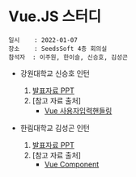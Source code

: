# Vue.JS 스터디
    일시    : 2022-01-07  
    장소    : SeedsSoft 4층 회의실  
    참석자  : 이주원, 한이슬, 신승호, 김성곤  
  
* 강원대학교 신승호 인턴  
    1. [발표자료 PPT]( https://github.com/seuhong98/Study/blob/main/%EC%94%A8%EC%A6%88%EC%86%8C%ED%94%84%ED%8A%B8_%EB%8F%99%EA%B3%84%20%EC%9D%B8%ED%84%B4%EC%89%BD%20%EC%8A%A4%ED%84%B0%EB%94%94/2022-01-07%20%20/%EC%8B%A0%EC%8A%B9%ED%98%B8/01_07_%EC%82%AC%EC%9A%A9%EC%9E%90%EC%9E%85%EB%A0%A5%ED%95%B8%EB%93%A4%EB%A7%81_%EC%8B%A0%EC%8A%B9%ED%98%B8.pptx )  
    2. [참고 자료 출처]
        - [Vue 사용자입력핸들링]( https://kr.vuejs.org/v2/guide/index.html#%EC%82%AC%EC%9A%A9%EC%9E%90-%EC%9E%85%EB%A0%A5-%ED%95%B8%EB%93%A4%EB%A7%81 )  
    
* 한림대학교 김성곤 인턴  
    1. [발표자료 PPT]( https://github.com/seuhong98/Study/blob/main/%EC%94%A8%EC%A6%88%EC%86%8C%ED%94%84%ED%8A%B8_%EB%8F%99%EA%B3%84%20%EC%9D%B8%ED%84%B4%EC%89%BD%20%EC%8A%A4%ED%84%B0%EB%94%94/2022-01-07%20%20/%EA%B9%80%EC%84%B1%EA%B3%A4/01_05_Vue%20Component1_%EA%B9%80%EC%84%B1%EA%B3%A4.pptx )  
    2. [참고 자료 출처]
        - [Vue Component]( https://uxgjs.tistory.com/131 )  
